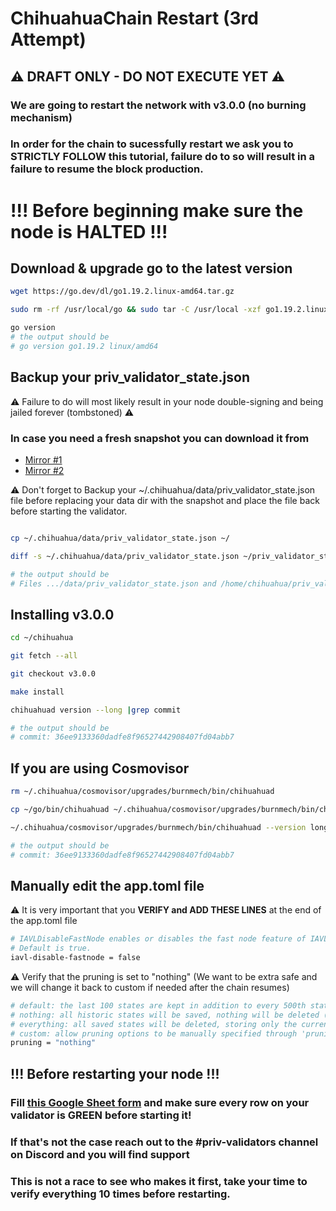 # ChihuahuaChain Restart (3rd Attempt)
## ⚠️ DRAFT ONLY - DO NOT EXECUTE YET ⚠️


### We are going to restart the network with v3.0.0 (no burning mechanism)

### In order for the chain to sucessfully restart we ask you to STRICTLY FOLLOW this tutorial, failure do to so will result in a failure to resume the block production.

# !!! Before beginning make sure the node is HALTED !!!


## Download & upgrade go to the latest version
```bash
wget https://go.dev/dl/go1.19.2.linux-amd64.tar.gz

sudo rm -rf /usr/local/go && sudo tar -C /usr/local -xzf go1.19.2.linux-amd64.tar.gz

go version
# the output should be
# go version go1.19.2 linux/amd64
```

## Backup your priv_validator_state.json
⚠️ Failure to do will most likely result in your node double-signing and being jailed forever (tombstoned) ⚠️

### In case you need a fresh snapshot you can download it from
 - [Mirror #1](https://share.kingnodes.com/snapshot.tar.gz)
 - [Mirror #2](http://65.21.131.216/snapshot.tar.gz)

⚠️ Don't forget to Backup your ~/.chihuahua/data/priv_validator_state.json file before replacing your data dir with the snapshot and place the file back before starting the validator.


```bash

cp ~/.chihuahua/data/priv_validator_state.json ~/

diff -s ~/.chihuahua/data/priv_validator_state.json ~/priv_validator_state.json

# the output should be
# Files .../data/priv_validator_state.json and /home/chihuahua/priv_validator_state.json are identical
```
## Installing v3.0.0
```bash
cd ~/chihuahua

git fetch --all

git checkout v3.0.0

make install

chihuahuad version --long |grep commit

# the output should be
# commit: 36ee9133360dadfe8f96527442908407fd04abb7

```
## If you are using Cosmovisor

```bash
rm ~/.chihuahua/cosmovisor/upgrades/burnmech/bin/chihuahuad

cp ~/go/bin/chihuahuad ~/.chihuahua/cosmovisor/upgrades/burnmech/bin/chihuahuad

~/.chihuahua/cosmovisor/upgrades/burnmech/bin/chihuahuad --version long

# the output should be
# commit: 36ee9133360dadfe8f96527442908407fd04abb7
```

## Manually edit the app.toml file
⚠️ It is very important that you <b>VERIFY and ADD THESE LINES</b> at the end of the app.toml file
```bash
# IAVLDisableFastNode enables or disables the fast node feature of IAVL.
# Default is true.
iavl-disable-fastnode = false
```
⚠️ Verify that the pruning is set to "nothing" (We want to be extra safe and we will change it back to custom if needed after the chain resumes)

```bash
# default: the last 100 states are kept in addition to every 500th state; pruning at 10 block intervals
# nothing: all historic states will be saved, nothing will be deleted (i.e. archiving node)
# everything: all saved states will be deleted, storing only the current state; pruning at 10 block intervals
# custom: allow pruning options to be manually specified through 'pruning-keep-recent', 'pruning-keep-every', and 'pruning-interval'
pruning = "nothing"
```

## !!! Before restarting your node !!!

### Fill [this Google Sheet form](https://docs.google.com/spreadsheets/d/1kPSfn916Jp2VyQTqguy1oM179gtvUzLI0m-ub666rvQ/edit#gid=1571541180) and make sure every row on your validator is GREEN before starting it!
### If that's not the case reach out to the #priv-validators channel on Discord and you will find support
### This is not a race to see who makes it first, take your time to verify everything 10 times before restarting.

